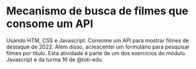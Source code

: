 # Mecanismo de busca de filmes que consome um API
Usando HTM, CSS e Javascript. Consome um API para mostrar filmes de destaque de 2022. Além disso, acrescentei um formulário para pesquisar filmes por título. Esta atividade é parte de um dos exercícios do módulo Javascript e da turma 16 de @toti-edu.


